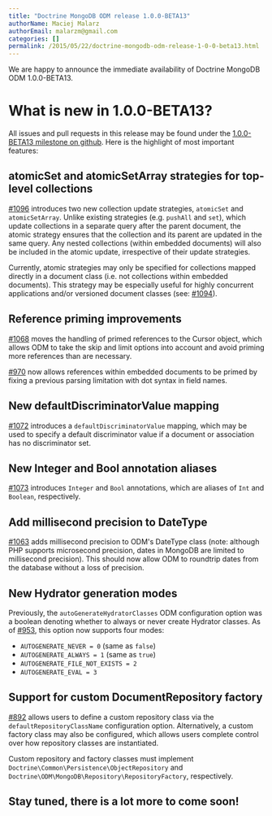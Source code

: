 ```yaml
---
title: "Doctrine MongoDB ODM release 1.0.0-BETA13"
authorName: Maciej Malarz
authorEmail: malarzm@gmail.com
categories: []
permalink: /2015/05/22/doctrine-mongodb-odm-release-1-0-0-beta13.html
---
```

We are happy to announce the immediate availability of Doctrine MongoDB
ODM 1.0.0-BETA13.

What is new in 1.0.0-BETA13?
============================

All issues and pull requests in this release may be found under the
[1.0.0-BETA13 milestone on
github](https://github.com/doctrine/mongodb-odm/issues?q=milestone%3A1.0.0-BETA13).
Here is the highlight of most important features:

atomicSet and atomicSetArray strategies for top-level collections
-----------------------------------------------------------------

[\#1096](https://github.com/doctrine/mongodb-odm/pull/1096) introduces
two new collection update strategies, `atomicSet` and `atomicSetArray`.
Unlike existing strategies (e.g. `pushAll` and `set`), which update
collections in a separate query after the parent document, the atomic
strategy ensures that the collection and its parent are updated in the
same query. Any nested collections (within embedded documents) will also
be included in the atomic update, irrespective of their update
strategies.

Currently, atomic strategies may only be specified for collections
mapped directly in a document class (i.e. not collections within
embedded documents). This strategy may be especially useful for highly
concurrent applications and/or versioned document classes (see:
[\#1094](https://github.com/doctrine/mongodb-odm/pull/1094)).

Reference priming improvements
------------------------------

[\#1068](https://github.com/doctrine/mongodb-odm/pull/1068) moves the
handling of primed references to the Cursor object, which allows ODM to
take the skip and limit options into account and avoid priming more
references than are necessary.

[\#970](https://github.com/doctrine/mongodb-odm/pull/970) now allows
references within embedded documents to be primed by fixing a previous
parsing limitation with dot syntax in field names.

New defaultDiscriminatorValue mapping
-------------------------------------

[\#1072](https://github.com/doctrine/mongodb-odm/pull/1072) introduces
a `defaultDiscriminatorValue` mapping, which may be used to specify a
default discriminator value if a document or association has no
discriminator set.

New Integer and Bool annotation aliases
---------------------------------------

[\#1073](https://github.com/doctrine/mongodb-odm/pull/1073) introduces
`Integer` and `Bool` annotations, which are aliases of `Int` and
`Boolean`, respectively.

Add millisecond precision to DateType
-------------------------------------

[\#1063](https://github.com/doctrine/mongodb-odm/pull/1063) adds
millisecond precision to ODM's DateType class (note: although PHP
supports microsecond precision, dates in MongoDB are limited to
millisecond precision). This should now allow ODM to roundtrip dates
from the database without a loss of precision.

New Hydrator generation modes
-----------------------------

Previously, the `autoGenerateHydratorClasses` ODM configuration option
was a boolean denoting whether to always or never create Hydrator
classes. As of
[\#953](https://github.com/doctrine/mongodb-odm/pull/953), this option
now supports four modes:

-   `AUTOGENERATE_NEVER = 0` (same as `false`)
-   `AUTOGENERATE_ALWAYS = 1` (same as `true`)
-   `AUTOGENERATE_FILE_NOT_EXISTS = 2`
-   `AUTOGENERATE_EVAL = 3`

Support for custom DocumentRepository factory
---------------------------------------------

[\#892](https://github.com/doctrine/mongodb-odm/pull/892) allows users
to define a custom repository class via the `defaultRepositoryClassName`
configuration option. Alternatively, a custom factory class may also be
configured, which allows users complete control over how repository
classes are instantiated.

Custom repository and factory classes must implement
`Doctrine\Common\Persistence\ObjectRepository` and
`Doctrine\ODM\MongoDB\Repository\RepositoryFactory`, respectively.

Stay tuned, there is a lot more to come soon!
---------------------------------------------
